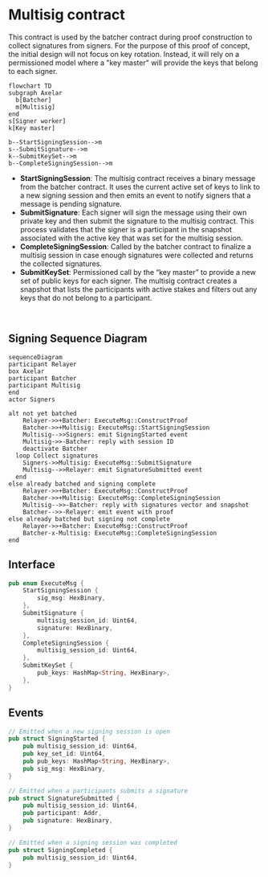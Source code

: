 # Multisig contract

This contract is used by the batcher contract during proof construction to collect signatures from signers. For the purpose of this proof of concept, the initial design will not focus on key rotation. Instead, it will rely on a permissioned model where a "key master" will provide the keys that belong to each signer.

```mermaid
flowchart TD
subgraph Axelar
  b[Batcher]
  m[Multisig]
end
s[Signer worker]
k[Key master]

b--StartSigningSession-->m
s--SubmitSignature-->m
k--SubmitKeySet-->m
b--CompleteSigningSession-->m
```

- **StartSigningSession**: The multisig contract receives a binary message from the batcher contract. It uses the current active set of keys to link to a new signing session and then emits an event to notify signers that a message is pending signature.
- **SubmitSignature**: Each signer will sign the message using their own private key and then submit the signature to the multisig contract. This process validates that the signer is a participant in the snapshot associated with the active key that was set for the multisig session.
- **CompleteSigningSession**: Called by the batcher contract to finalize a multisig session in case enough signatures were collected and returns the collected signatures.
- **SubmitKeySet**: Permissioned call by the “key master” to provide a new set of public keys for each signer. The multisig contract creates a snapshot that lists the participants with active stakes and filters out any keys that do not belong to a participant.

<br>

## Signing Sequence Diagram

```mermaid
sequenceDiagram
participant Relayer
box Axelar
participant Batcher
participant Multisig
end
actor Signers

alt not yet batched
	Relayer->>+Batcher: ExecuteMsg::ConstructProof
	Batcher->>+Multisig: ExecuteMsg::StartSigningSession
	Multisig-->>Signers: emit SigningStarted event
	Multisig->>-Batcher: reply with session ID
	deactivate Batcher
  loop Collect signatures
    Signers->>Multisig: ExecuteMsg::SubmitSignature
    Multisig-->>Relayer: emit SignatureSubmitted event
  end
else already batched and signing complete
	Relayer->>+Batcher: ExecuteMsg::ConstructProof
	Batcher->>+Multisig: ExecuteMsg::CompleteSigningSession
	Multisig-->>-Batcher: reply with signatures vector and snapshot
	Batcher-->>-Relayer: emit event with proof
else already batched but signing not complete
	Relayer->>+Batcher: ExecuteMsg::ConstructProof
	Batcher-x-Multisig: ExecuteMsg::CompleteSigningSession
end
```

## Interface

```Rust
pub enum ExecuteMsg {
    StartSigningSession {
        sig_msg: HexBinary,
    },
    SubmitSignature {
        multisig_session_id: Uint64,
        signature: HexBinary,
    },
    CompleteSigningSession {
        multisig_session_id: Uint64,
    },
    SubmitKeySet {
        pub_keys: HashMap<String, HexBinary>,
    },
}
```

## Events

```Rust
// Emitted when a new signing session is open
pub struct SigningStarted {
    pub multisig_session_id: Uint64,
    pub key_set_id: Uint64,
    pub pub_keys: HashMap<String, HexBinary>,
    pub sig_msg: HexBinary,
}

// Emitted when a participants submits a signature
pub struct SignatureSubmitted {
    pub multisig_session_id: Uint64,
    pub participant: Addr,
    pub signature: HexBinary,
}

// Emitted when a signing session was completed
pub struct SigningCompleted {
    pub multisig_session_id: Uint64,
}
```
